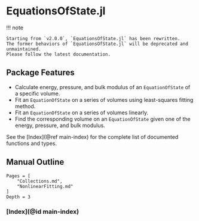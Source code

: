 # EquationsOfState.jl

!!! note

    Starting from `v2.0.0`, `EquationsOfState.jl` has been rewritten. 
    The former behaviors of `EquationsOfState.jl` will be deprecated and unmaintained.
    Please follow the latest documentation.

## Package Features

- Calculate energy, pressure, and bulk modulus of an `EquationOfState` of a specific volume.
- Fit an `EquationOfState` on a series of volumes using least-squares fitting method.
- Fit an `EquationOfState` on a series of volumes linearly.
- Find the corresponding volume on an `EquationOfState` given one of the energy, pressure, and bulk modulus.

See the [Index](@ref main-index) for the complete list of documented functions and types.

## Manual Outline

```@contents
Pages = [
    "Collections.md",
    "NonlinearFitting.md"
]
Depth = 3
```

### [Index](@id main-index)

```@index
```
